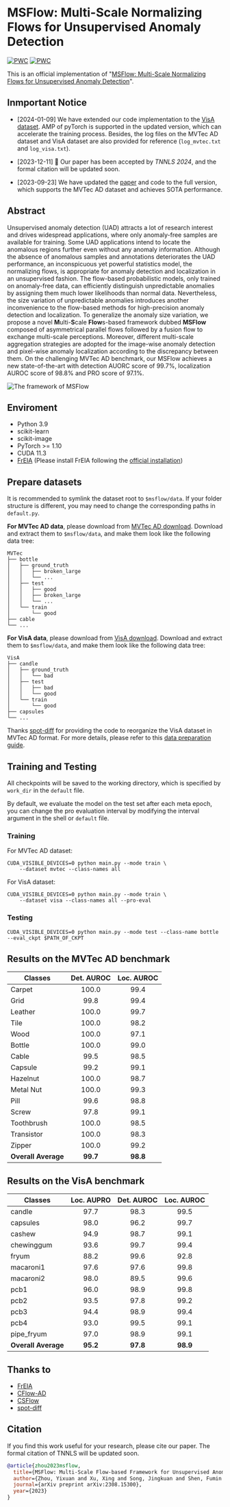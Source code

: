 # MSFlow: Multi-Scale Normalizing Flows for Unsupervised Anomaly Detection

[![PWC](https://img.shields.io/endpoint.svg?url=https://paperswithcode.com/badge/msflow-multi-scale-flow-based-framework-for/anomaly-detection-on-visa)](https://paperswithcode.com/sota/anomaly-detection-on-visa?p=msflow-multi-scale-flow-based-framework-for)
[![PWC](https://img.shields.io/endpoint.svg?url=https://paperswithcode.com/badge/msflow-multi-scale-flow-based-framework-for/anomaly-detection-on-mvtec-ad)](https://paperswithcode.com/sota/anomaly-detection-on-mvtec-ad?p=msflow-multi-scale-flow-based-framework-for)

This is an official implementation of "[MSFlow: Multi-Scale Normalizing Flows for Unsupervised Anomaly Detection](https://arxiv.org/pdf/2308.15300v1.pdf)".

## Inmportant Notice

- [2024-01-09] We have extended our code implementation to the [VisA dataset](https://amazon-visual-anomaly.s3.us-west-2.amazonaws.com/VisA_20220922.tar). AMP of pyTorch is supported in the updated version, which can accelerate the training process. Besides, the log files on the MVTec AD dataset and VisA dataset are also provided for reference (```log_mvtec.txt``` and ```log_visa.txt```).

- [2023-12-11] 🎉 Our paper has been accepted by *TNNLS 2024*, and the formal citation will be updated soon.

- [2023-09-23] We have updated the [paper](https://arxiv.org/pdf/2308.15300v1.pdf) and code to the full version, which supports the MVTec AD dataset and achieves SOTA performance. 

## Abstract

Unsupervised anomaly detection (UAD) attracts a lot of research interest and drives widespread applications, where only anomaly-free samples are available for training. Some UAD applications intend to locate the anomalous regions further even without any anomaly information. Although the absence of anomalous samples and annotations deteriorates the UAD performance, an inconspicuous yet powerful statistics model, the normalizing flows, is appropriate for anomaly detection and localization in an unsupervised fashion. The flow-based probabilistic models, only trained on anomaly-free data, can efficiently distinguish unpredictable anomalies by assigning them much lower likelihoods than normal data. Nevertheless, the size variation of unpredictable anomalies introduces another inconvenience to the flow-based methods for high-precision anomaly detection and localization. To generalize the anomaly size variation, we propose a novel **M**ulti-**S**cale **Flow**s-based framework dubbed **MSFlow** composed of asymmetrical parallel flows followed by a fusion flow to exchange multi-scale perceptions. Moreover, different multi-scale aggregation strategies are adopted for the image-wise anomaly detection and pixel-wise anomaly localization according to the discrepancy between them. On the challenging MVTec AD benchmark, our MSFlow achieves a new state-of-the-art with detection AUORC score of 99.7%, localization AUROC score of 98.8% and PRO score of 97.1%.

![The framework of MSFlow](./imgs/framework.png)

## Enviroment

- Python 3.9
- scikit-learn
- scikit-image
- PyTorch >= 1.10
- CUDA 11.3
- [FrEIA](https://github.com/VLL-HD/FrEIA) (Please install FrEIA following the [official installation](https://github.com/VLL-HD/FrEIA#table-of-contents))

## Prepare datasets

It is recommended to symlink the dataset root to `$msflow/data`.
If your folder structure is different, you may need to change the corresponding paths in `default.py`.

**For MVTec AD data**, please download from [MVTec AD download](https://www.mvtec.com/company/research/datasets/mvtec-ad). Download and extract them to `$msflow/data`, and make them look like the following data tree:

```shell
MVTec
├── bottle
│   ├── ground_truth
│   │   ├── broken_large
│   │   └── ...
│   ├── test
│   │   ├── good
│   │   ├── broken_large
│   │   └── ...
│   └── train
│       └── good
├── cable
└── ...
```

**For VisA data**, please download from [VisA download](https://amazon-visual-anomaly.s3.us-west-2.amazonaws.com/VisA_20220922.tar). Download and extract them to `$msflow/data`, and make them look like the following data tree:

```shell
VisA
├── candle
│   ├── ground_truth
│   │   └── bad
│   ├── test
│   │   ├── bad
│   │   └── good
│   └── train
│       └── good
├── capsules
└── ...
```

Thanks [spot-diff](https://github.com/amazon-science/spot-diff/tree/main) for providing the code to reorganize the VisA dataset in MVTec AD format. For more details, please refer to this [data preparation guide](https://github.com/amazon-science/spot-diff/tree/main#data-preparation).

## Training and Testing

All checkpoints will be saved to the working directory, which is specified by `work_dir` in the `default` file.

By default, we evaluate the model on the test set after each meta epoch, you can change the pro evaluation interval by modifying the interval argument in the shell or `default` file.

### Training

For MVTec AD dataset:
```shell
CUDA_VISIBLE_DEVICES=0 python main.py --mode train \
    --dataset mvtec --class-names all
```

For VisA dataset:
```shell
CUDA_VISIBLE_DEVICES=0 python main.py --mode train \
    --dataset visa --class-names all --pro-eval
```

### Testing

```shell
CUDA_VISIBLE_DEVICES=0 python main.py --mode test --class-name bottle --eval_ckpt $PATH_OF_CKPT 
```


## Results on the MVTec AD benchmark

| Classes             | Det. AUROC | Loc. AUROC |
| ------------------- | :--------: | :--------: |
| Carpet              |   100.0    |    99.4    |
| Grid                |    99.8    |    99.4    |
| Leather             |   100.0    |    99.7    |
| Tile                |   100.0    |    98.2    |
| Wood                |   100.0    |    97.1    |
| Bottle              |   100.0    |    99.0    |
| Cable               |    99.5    |    98.5    |
| Capsule             |    99.2    |    99.1    |
| Hazelnut            |   100.0    |    98.7    |
| Metal Nut           |   100.0    |    99.3    |
| Pill                |    99.6    |    98.8    |
| Screw               |    97.8    |    99.1    |
| Toothbrush          |   100.0    |    98.5    |
| Transistor          |   100.0    |    98.3    |
| Zipper              |   100.0    |    99.2    |
| **Overall Average** |  **99.7**  |  **98.8**  |

## Results on the VisA benchmark

| Classes             | Loc. AUPRO | Det. AUROC | Loc. AUROC |
| ------------------- | :--------: | :--------: | :--------: |
| candle              |    97.7    |    98.3    |    99.5    |
| capsules            |    98.0    |    96.2    |    99.7    |
| cashew              |    94.9    |    98.7    |    99.1    |
| chewinggum          |    93.6    |    99.7    |    99.4    |
| fryum               |    88.2    |    99.6    |    92.8    |
| macaroni1           |    97.6    |    97.6    |    99.8    |
| macaroni2           |    98.0    |    89.5    |    99.6    |
| pcb1                |    96.0    |    98.9    |    99.8    |
| pcb2                |    93.5    |    97.8    |    99.2    |
| pcb3                |    94.4    |    98.9    |    99.4    |
| pcb4                |    93.0    |    99.5    |    99.1    |
| pipe_fryum          |    97.0    |    98.9    |    99.1    |
| **Overall Average** |  **95.2**  |  **97.8**  |  **98.9**  |

## Thanks to

- [FrEIA](https://github.com/VLL-HD/FrEIA)
- [CFlow-AD](https://github.com/gudovskiy/cflow-ad)
- [CSFlow](https://github.com/marco-rudolph/cs-flow)
- [spot-diff](https://github.com/amazon-science/spot-diff/tree/main)

## Citation

If you find this work useful for your research, please cite our paper. The formal citation of TNNLS will be updated soon.

```bibtex
@article{zhou2023msflow,
  title={MSFlow: Multi-Scale Flow-based Framework for Unsupervised Anomaly Detection},
  author={Zhou, Yixuan and Xu, Xing and Song, Jingkuan and Shen, Fumin and Shen, Heng Tao},
  journal={arXiv preprint arXiv:2308.15300},
  year={2023}
}
```